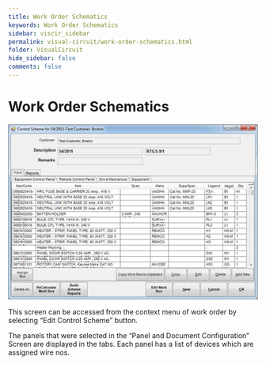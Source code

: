 ```yaml
---
title: Work Order Schematics
keywords: Work Order Schematics
sidebar: viscir_sidebar
permalink: visual-circuit/work-order-schematics.html
folder: VisualCircuit
hide_sidebar: false
comments: false
---
```


# Work Order Schematics

![](/images/work-order-schematics.png)

This screen can be accessed from the context menu of work order by selecting “Edit Control Scheme” button.

The panels that were selected in the “Panel and Document Configuration” Screen are displayed in the tabs. Each panel has a list of devices which are assigned wire nos.


